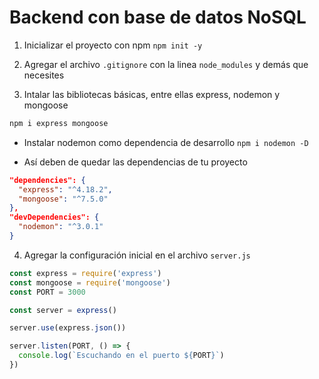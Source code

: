 # Backend con base de datos NoSQL

1. Inicializar el proyecto con npm
 `npm init -y`

2. Agregar el archivo `.gitignore` con la linea `node_modules` y demás que necesites

3. Intalar las bibliotecas básicas, entre ellas express, nodemon y mongoose

```bash
npm i express mongoose
```
  * Instalar nodemon como dependencia de desarrollo
  `npm i nodemon -D`

  * Así deben de quedar las dependencias de tu proyecto

  ```json
  "dependencies": {
    "express": "^4.18.2",
    "mongoose": "^7.5.0"
  },
  "devDependencies": {
    "nodemon": "^3.0.1"
  }
  ```

4. Agregar la configuración inicial en el archivo `server.js`

```js
const express = require('express')
const mongoose = require('mongoose')
const PORT = 3000

const server = express()

server.use(express.json())

server.listen(PORT, () => {
  console.log(`Escuchando en el puerto ${PORT}`)
})
```




